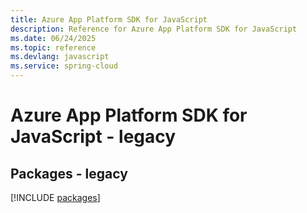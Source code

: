 ```yaml
---
title: Azure App Platform SDK for JavaScript
description: Reference for Azure App Platform SDK for JavaScript
ms.date: 06/24/2025
ms.topic: reference
ms.devlang: javascript
ms.service: spring-cloud
---
```

# Azure App Platform SDK for JavaScript - legacy
## Packages - legacy
[!INCLUDE [packages](app-platform-index.md)]